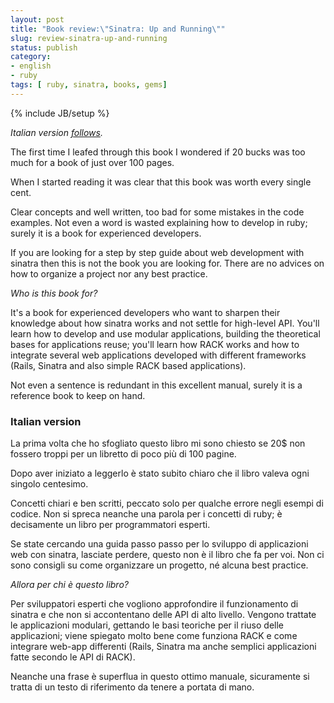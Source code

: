 ```yaml
---
layout: post
title: "Book review:\"Sinatra: Up and Running\""
slug: review-sinatra-up-and-running
status: publish
category:
- english
- ruby
tags: [ ruby, sinatra, books, gems]
---
```

{% include JB/setup %}


_Italian version [follows](#italian)._

The first time I leafed through this book I wondered if 20 bucks was too much for a book of just over 100 pages.

When I started reading it was clear that this book was worth every single cent.

Clear concepts and well written, too bad for some mistakes in the code examples. Not even a word is wasted explaining how to develop in ruby; surely it is a book for experienced developers.

If you are looking for a step by step guide about web development with sinatra then this is not the book you are looking for. There are no advices on how to organize a project nor any best practice.

_Who is this book for?_

It's a book for experienced developers who want to sharpen their knowledge about how sinatra works and not settle for high-level API.
You'll learn how to develop and use modular applications, building the theoretical bases for applications reuse; you'll learn how RACK works and how to integrate several web applications developed with different frameworks (Rails, Sinatra and also simple RACK based applications).

Not even a sentence is redundant in this excellent manual, surely it is a reference book to keep on hand.


### <a id="italian">Italian version</a>


La prima volta che ho sfogliato questo libro mi sono chiesto se 20$ non fossero troppi per un libretto di poco più di 100 pagine.

Dopo aver iniziato a leggerlo è stato subito chiaro che il libro valeva ogni singolo centesimo.

Concetti chiari e ben scritti, peccato solo per qualche errore negli esempi di codice. Non si spreca neanche una parola per i concetti di ruby; è decisamente un libro per programmatori esperti.

Se state cercando una guida passo passo per lo sviluppo di applicazioni web con sinatra, lasciate perdere, questo non è il libro che fa per voi. Non ci sono consigli su come organizzare un progetto, né alcuna best practice.

_Allora per chi è questo libro?_

Per sviluppatori esperti che vogliono approfondire il funzionamento di sinatra e che non si accontentano delle API di alto livello.
Vengono trattate le applicazioni modulari, gettando le basi teoriche per il riuso delle applicazioni; viene spiegato molto bene come funziona RACK e come integrare web-app differenti (Rails, Sinatra ma anche semplici applicazioni fatte secondo le API di RACK).

Neanche una frase è superflua in questo ottimo manuale, sicuramente si tratta di un testo di riferimento da tenere a portata di mano.


